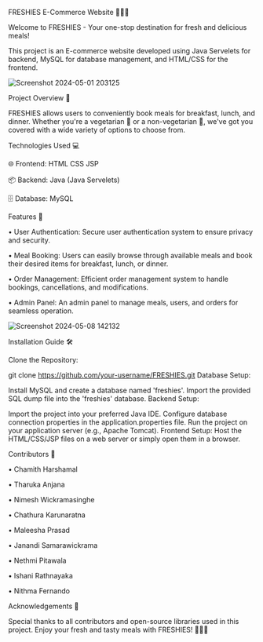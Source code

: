 FRESHIES E-Commerce Website 🥗🍔🍳

Welcome to FRESHIES - Your one-stop destination for fresh and delicious meals! 

This project is an E-commerce website developed using Java Servelets for backend, MySQL for database management, and HTML/CSS for the frontend.

![Screenshot 2024-05-01 203125](https://github.com/chamithharshamal/Freshies-Food-Ordering-System/assets/121401166/889de9c7-375b-43eb-85bd-e93fe9c5dbf7)

Project Overview 📝

FRESHIES allows users to conveniently book meals for breakfast, lunch, and dinner. Whether you're a vegetarian 🥦 or a non-vegetarian 🍗, we've got you covered with a wide variety of options to choose from.

Technologies Used 💻

🌐 Frontend: 
HTML
CSS
JSP

📦 Backend: Java (Java Servelets)

🗄️ Database: MySQL

Features 🌟

•	User Authentication: Secure user authentication system to ensure privacy and security.

•	Meal Booking: Users can easily browse through available meals and book their desired items for breakfast, lunch, or dinner.

•	Order Management: Efficient order management system to handle bookings, cancellations, and modifications.

•	Admin Panel: An admin panel to manage meals, users, and orders for seamless operation.


![Screenshot 2024-05-08 142132](https://github.com/chamithharshamal/Freshies-Food-Ordering-System/assets/121401166/cbac5229-2222-41f1-8b72-955716f84672)


Installation Guide 🛠️

Clone the Repository:

git clone https://github.com/your-username/FRESHIES.git
Database Setup:

Install MySQL and create a database named 'freshies'.
Import the provided SQL dump file into the 'freshies' database.
Backend Setup:

Import the project into your preferred Java IDE.
Configure database connection properties in the application.properties file.
Run the project on your application server (e.g., Apache Tomcat).
Frontend Setup: 
Host the HTML/CSS/JSP files on a web server or simply open them in a browser.

Contributors 🙌

•	Chamith Harshamal

•	Tharuka Anjana

•	Nimesh Wickramasinghe

•	Chathura Karunaratna

•	Maleesha Prasad

•	Janandi Samarawickrama

•	Nethmi Pitawala

•	Ishani Rathnayaka

•	Nithma Fernando





Acknowledgements 🙏

Special thanks to all contributors and open-source libraries used in this project.
Enjoy your fresh and tasty meals with FRESHIES! 🌱🍲🍖
